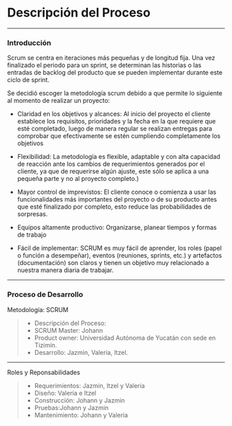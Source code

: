 # Descripción del Proceso
---

### Introducción

Scrum se centra en iteraciones más pequeñas y de longitud fija. Una vez finalizado el periodo para un sprint, se determinan las historias o las entradas de backlog del producto que se pueden implementar durante este ciclo de sprint.

Se decidió escoger la metodología scrum debido a que permite lo siguiente al momento de realizar un proyecto:

- Claridad en los objetivos y alcances: Al inicio del proyecto el cliente establece los requisitos, prioridades y la fecha en la que requiere que esté completado, luego de manera regular se realizan entregas para comprobar que efectivamente se estén cumpliendo completamente los objetivos 

- Flexibilidad: La metodología es flexible, adaptable y con alta capacidad de reacción ante los cambios de requerimientos generados por el cliente, ya que de requerirse algún ajuste, este sólo se aplica a una pequeña parte y no al proyecto completo.)

- Mayor control de imprevistos: El cliente conoce o comienza a usar las funcionalidades más importantes del proyecto o de su producto antes que esté finalizado por completo, esto reduce las probabilidades de sorpresas.

- Equipos altamente productivo: Organizarse, planear tiempos  y formas de trabajo

- Fácil de implementar: SCRUM es muy fácil de aprender, los roles (papel o función a desempeñar), eventos (reuniones, sprints, etc.) y artefactos (documentación) son claros y tienen un objetivo muy relacionado a nuestra manera diaria de trabajar.

---

### Proceso de Desarrollo

Metodología: SCRUM
>- Descripción del Proceso:
>- SCRUM Master: Johann
>- Product owner: Universidad Autónoma de Yucatán con sede en Tizimín.
>- Desarrollo: Jazmin, Valeria, Itzel. 
---


Roles y Reponsabilidades

>- Requerimientos: Jazmin, Itzel y Valeria
>- Diseño: Valeria e Itzel
>- Construcción: Johann y Jazmin
>- Pruebas:Johann y Jazmin
>- Mantenimiento: Johann y Valeria 
